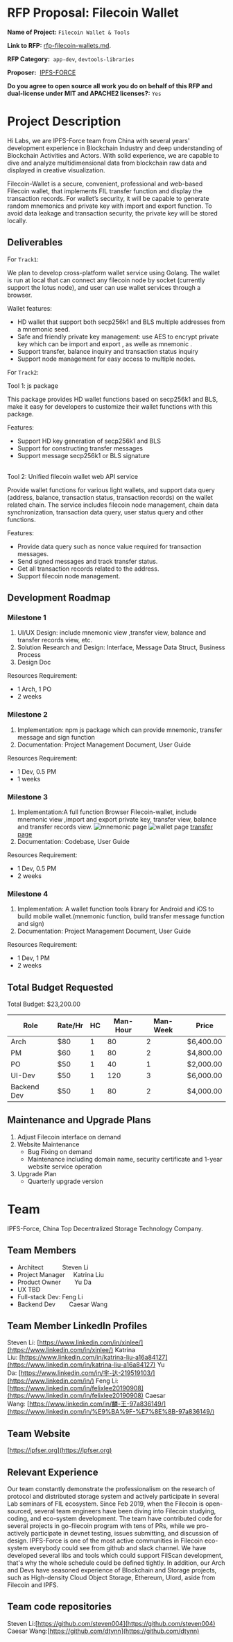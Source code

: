 # RFP Proposal: Filecoin Wallet
**Name of Project:** `Filecoin Wallet & Tools`

**Link to RFP:** [rfp-filecoin-wallets.md](https://github.com/filecoin-project/devgrants/blob/master/rfps/rfp-filecoin-wallets.md).

**RFP Category:**  `app-dev`, `devtools-libraries`

**Proposer:**  [IPFS-FORCE](https://github.com/orgs/ipfs-force-community)
 
**Do you agree to open source all work you do on behalf of this RFP and dual-license under MIT and APACHE2 licenses?:** `Yes`


# Project Description

Hi Labs, we are IPFS-Force team from China with several years' development experience in Blockchain Industry and deep understanding of Blockchain Activities and Actors. With solid experience, we are capable to dive and analyze multidimensional data from blockchain raw data and displayed in creative visualization.

Filecoin-Wallet is a secure, convenient, professional and web-based Filecoin wallet, that implements FIL transfer function and display the transaction records. For wallet’s security, it will be capable to generate random mnemonics and private key with import and export function. To avoid data leakage and transaction security, the private key will be stored locally.

## Deliverables
For `Track1`:

We plan to develop cross-platform wallet service using Golang. The wallet is run at local that can connect any filecoin node by socket (currently support the lotus node), and user can use wallet services through a browser.

Wallet features:
- HD wallet that support both secp256k1 and BLS multiple addresses from a mnemonic seed.
- Safe and friendly private key management: use AES to encrypt private key which can be  import and export , as welle as mnemonic .
- Support transfer, balance inquiry and transaction status inquiry
- Support node management for easy access to multiple nodes.

For `Track2`:

Tool 1: js package

This package provides HD wallet functions based on secp256k1 and BLS, make it easy for developers to customize their wallet functions with this package.

Features:
- Support HD key generation of secp256k1 and BLS
- Support for constructing transfer messages
- Support message secp256k1 or BLS signature

<br>
Tool 2: Unified filecoin wallet web API service

Provide wallet functions for various light wallets, and support data query (address, balance, transaction status, transaction records) on the wallet related chain. The service includes filecoin node management, chain data synchronization, transaction data query, user status query and other functions.

Features:
- Provide data query such as nonce value required for transaction messages.
- Send signed messages and track transfer status.
- Get all transaction records related to the address.
- Support filecoin node management.


## Development Roadmap
### Milestone 1

1. UI/UX Design: include mnemonic view ,transfer view, balance and transfer records view, etc.
2. Solution Research and Design: Interface, Message Data Struct, Business Process
3. Design Doc

Resources Requirement:
- 1 Arch, 1 PO
- 2 weeks

### Milestone 2

1. Implementation: npm js package which can provide  mnemonic, transfer message and sign function
2. Documentation: Project Management Document, User Guide

Resources Requirement:
- 1 Dev, 0.5 PM
- 1 weeks

### Milestone 3

1. Implementation:A full function Browser Filecoin-wallet, include mnemonic view ,import and export private key, transfer view, balance and transfer records view.
![mnemonic page](filecoin-wallet-img/mnemonic.jpeg)
![wallet page](filecoin-wallet-img/wallet.jpeg)
[transfer page](filecoin-wallet-img/transfer.jpeg)
2. Documentation: Codebase, User Guide

Resources Requirement:
- 1 Dev, 0.5 PM
- 2 weeks

### Milestone 4
1. Implementation: A  wallet function tools library for Android and iOS to build mobile wallet.(mnemonic function, build transfer message function and sign)
2. Documentation: Project Management Document, User Guide

Resources Requirement:
- 1 Dev, 1 PM
- 2 weeks

## Total Budget Requested

Total Budget: $23,200.00

| Role | Rate/Hr | HC | Man-Hour | Man-Week | Price |
|------|--------|----|------------|------------|------|
| Arch | $80 | 1 | 80 | 2 | $6,400.00 |
| PM | $60 | 1 | 80 | 2 | $4,800.00 |
| PO | $50 | 1 | 40 | 1 | $2,000.00 |
| UI-Dev | $50 | 1 | 120 | 3 | $6,000.00 |
| Backend Dev | $50 | 1 | 80 | 2 | $4,000.00 |

## Maintenance and Upgrade Plans

1. Adjust Filecoin interface on demand
2. Website Maintenance
   - Bug Fixing on demand
   - Maintenance including domain name, security certificate and 1-year website service operation
3. Upgrade Plan
   - Quarterly upgrade version

# Team

IPFS-Force, China Top Decentralized Storage Technology Company.

## Team Members

- Architect           Steven Li
- Project Manager     Katrina Liu
- Product Owner        Yu Da 
- UX                 TBD
- Full-stack Dev: Feng Li
- Backend Dev        Caesar Wang

## Team Member LinkedIn Profiles

Steven Li: [https://www.linkedin.com/in/xinlee/](https://www.linkedin.com/in/xinlee/)
Katrina Liu: [https://www.linkedin.com/in/katrina-liu-a16a84127](https://www.linkedin.com/in/katrina-liu-a16a84127)
Yu Da: [https://www.linkedin.com/in/宇-达-219519103/](https://www.linkedin.com/in/)
Feng Li: [https://www.linkedin.com/in/felixlee20190908](https://www.linkedin.com/in/felixlee20190908)
Caesar Wang: [https://www.linkedin.com/in/麟-王-97a836149/](https://www.linkedin.com/in/%E9%BA%9F-%E7%8E%8B-97a836149/)

## Team Website

 [https://ipfser.org](https://ipfser.org)

## Relevant Experience

Our team constantly demonstrate the professionalism on the research of protocol and distributed storage system and actively participate in several Lab seminars of FIL ecosystem. Since Feb 2019, when the Filecoin is open-sourced, several team engineers have been diving into Filecoin studying, coding, and eco-system development. The team have contributed code for several projects in go-filecoin program with tens of PRs, while we pro-actively participate in devnet testing, issues submitting, and discussion of design. IPFS-Force is one of the most active communities in Filecoin eco-system everybody could see from github and slack channel. We have developed several libs and tools which could support FilScan development, that's why the whole schedule could be defined tightly. In addition, our Arch and Devs have seasoned experience of Blockchain and Storage projects, such as High-density Cloud Object Storage, Ethereum, Ulord, aside from Filecoin and IPFS.

## Team code repositories

Steven Li:[https://github.com/steven004](https://github.com/steven004)
Caesar Wang:[https://github.com/dtynn](https://github.com/dtynn)
